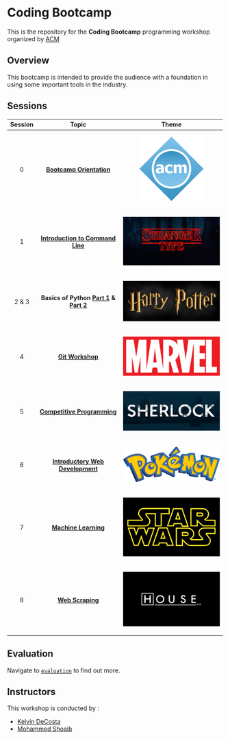 # Coding Bootcamp

This is the repository for the **Coding Bootcamp** programming workshop organized by [ACM](https://github.com/acmbpdc)

## Overview

This bootcamp is intended to provide the audience with a foundation in using some important tools in the industry.

## Sessions

| Session | Topic | Theme|
| :-----: |:-------------:| :-----:|
| 0 | [**Bootcamp Orientation**](sessions/00-bootcamp-orientation) |<p align="center"><img src="assets/acm.png" height="150"></p>|
| 1 | [**Introduction to Command Line**](sessions/01-introduction-to-command-line) |<p align="center"><img src="assets/stranger-things.jpg" width="300"></p>|
| 2 & 3| **Basics of Python** [**Part 1**](sessions/02-basics-of-python) **&** [**Part 2**](sessions/03-basics-of-python) |<p align="center"><img src="assets/harry-potter.png" width="300"></p>|
| 4 | [**Git Workshop**](sessions/04-git-workshop) |<p align="center"><img src="assets/marvel.png" width="300"></p>|
| 5 | [**Competitive Programming**](sessions/05-competitive-programming) |<p align="center"><img src="assets/sherlock.jpg" width="300"></p>|
| 6 | [**Introductory Web Development**](sessions/06-introductory-web-development) |<p align="center"><img src="assets/pokemon.webp" width="300"></p>|
| 7 | [**Machine Learning**](sessions/07-machine-learning) |<p align="center"><img src="assets/starwars.png" width="300"></p>|
| 8 | [**Web Scraping**](sessions/08-web-scraping) |<p align="center"><img src="assets/house-md.jpg" width="300"></p>|

## Evaluation

Navigate to [`evaluation`](./evaluation/) to find out more.

## Instructors

This workshop is conducted by :

*   [Kelvin DeCosta](https://github.com/kelvindecosta)
*   [Mohammed Shoaib](https://github.com/Mohammed-Shoaib)
